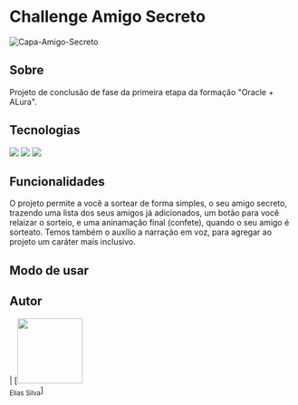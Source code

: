 <h1>Challenge Amigo Secreto</h1>

<img src="https://i.ibb.co/0pGn7s3f/Capa-Amigo-Secreto.png" alt="Capa-Amigo-Secreto" border="0">

<h2> Sobre</h2>

<p>Projeto de conclusão de fase da primeira etapa da formação "Oracle + ALura".</p>

## Tecnologias
<div>
  <img src="https://img.shields.io/badge/HTML-239120?style=for-the-badge&logo=html5&logoColor=white">
  <img src="https://img.shields.io/badge/CSS-239120?&style=for-the-badge&logo=css3&logoColor=white">
  <img src="https://img.shields.io/badge/JavaScript-F7DF1E?style=for-the-badge&logo=javascript&logoColor=black">
</div>

## Funcionalidades

O projeto permite a você a sortear de forma simples, o seu amigo secreto, trazendo uma lista dos seus amigos já adicionados, um botão para você relaizar o sorteio, e uma aninamação final  (confete), quando o seu amigo é sorteato.
Temos também o auxílio a narração em voz, para agregar ao projeto um caráter mais inclusivo.

## Modo de usar






## Autor

| [<img loading="lazy" src="https://avatars.githubusercontent.com/u/157497754?sv=4" width=115><br><sub>Elias Silva</sub>]